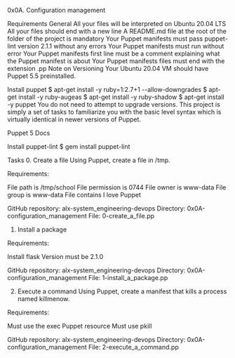 0x0A. Configuration management

Requirements
General
All your files will be interpreted on Ubuntu 20.04 LTS
All your files should end with a new line
A README.md file at the root of the folder of the project is mandatory
Your Puppet manifests must pass puppet-lint version 2.1.1 without any errors
Your Puppet manifests must run without error
Your Puppet manifests first line must be a comment explaining what the Puppet manifest is about
Your Puppet manifests files must end with the extension .pp
Note on Versioning
Your Ubuntu 20.04 VM should have Puppet 5.5 preinstalled.

Install puppet
$ apt-get install -y ruby=1:2.7+1 --allow-downgrades
$ apt-get install -y ruby-augeas
$ apt-get install -y ruby-shadow
$ apt-get install -y puppet
You do not need to attempt to upgrade versions. This project is simply a set of tasks to familiarize you with the basic level syntax which is virtually identical in newer versions of Puppet.

Puppet 5 Docs

Install puppet-lint
$ gem install puppet-lint

Tasks
0. Create a file
Using Puppet, create a file in /tmp.

Requirements:

File path is /tmp/school
File permission is 0744
File owner is www-data
File group is www-data
File contains I love Puppet

GitHub repository: alx-system_engineering-devops
Directory: 0x0A-configuration_management
File: 0-create_a_file.pp
   
1. Install a package

Requirements:

Install flask
Version must be 2.1.0

GitHub repository: alx-system_engineering-devops
Directory: 0x0A-configuration_management 
File: 1-install_a_package.pp
   
2. Execute a command
Using Puppet, create a manifest that kills a process named killmenow.

Requirements:

Must use the exec Puppet resource
Must use pkill

GitHub repository: alx-system_engineering-devops
Directory: 0x0A-configuration_management
File: 2-execute_a_command.pp
